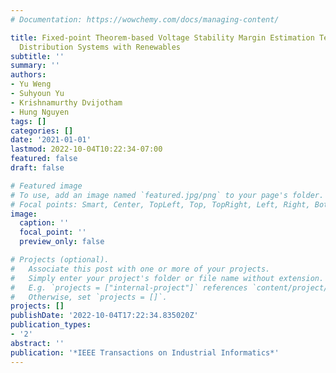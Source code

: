 ```yaml
---
# Documentation: https://wowchemy.com/docs/managing-content/

title: Fixed-point Theorem-based Voltage Stability Margin Estimation Techniques for
  Distribution Systems with Renewables
subtitle: ''
summary: ''
authors:
- Yu Weng
- Suhyoun Yu
- Krishnamurthy Dvijotham
- Hung Nguyen
tags: []
categories: []
date: '2021-01-01'
lastmod: 2022-10-04T10:22:34-07:00
featured: false
draft: false

# Featured image
# To use, add an image named `featured.jpg/png` to your page's folder.
# Focal points: Smart, Center, TopLeft, Top, TopRight, Left, Right, BottomLeft, Bottom, BottomRight.
image:
  caption: ''
  focal_point: ''
  preview_only: false

# Projects (optional).
#   Associate this post with one or more of your projects.
#   Simply enter your project's folder or file name without extension.
#   E.g. `projects = ["internal-project"]` references `content/project/deep-learning/index.md`.
#   Otherwise, set `projects = []`.
projects: []
publishDate: '2022-10-04T17:22:34.835020Z'
publication_types:
- '2'
abstract: ''
publication: '*IEEE Transactions on Industrial Informatics*'
---
```

